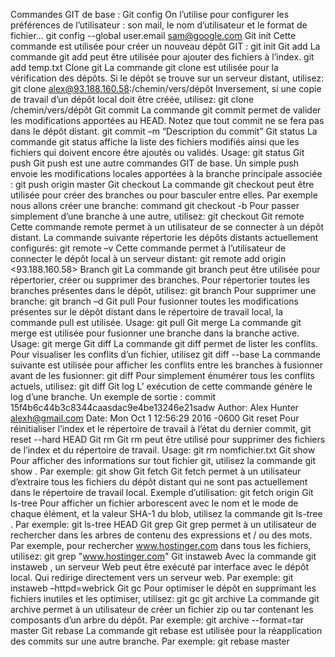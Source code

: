 Commandes GIT de base :
Git config
On l’utilise pour configurer les préférences de l’utilisateur :
son mail, le nom d’utilisateur et le format de fichier...
git config --global user.email sam@google.com
Git init
Cette commande est utilisée pour créer un nouveau dépôt GIT :
git init
Git add
La commande git add peut être utilisée pour ajouter des fichiers à l’index.
git add temp.txt
Clone git
La commande git clone est utilisée pour la vérification des dépôts. Si le dépôt se trouve sur un serveur distant, utilisez:
git clone alex@93.188.160.58:/chemin/vers/dépôt
Inversement, si une copie de travail d’un dépôt local doit être créée, utilisez:
git clone /chemin/vers/dépôt
Git commit
La commande git commit permet de valider les modifications apportées au HEAD. Notez que tout commit ne se fera pas dans le dépôt distant.
git commit –m “Description du commit”
Git status
La commande git status affiche la liste des fichiers modifiés ainsi que les fichiers qui doivent encore être ajoutés ou validés. Usage:
git status
Git push
Git push est une autre commandes GIT de base. Un simple push envoie les modifications locales apportées à la branche principale associée :
git push origin master
Git checkout
La commande git checkout peut être utilisée pour créer des branches ou pour basculer entre elles. Par exemple nous allons créer une branche:
command git checkout -b <nom-branche>
Pour passer simplement d’une branche à une autre, utilisez:
git checkout <nom-branche>
Git remote
Cette commande remote permet à un utilisateur de se connecter à un dépôt distant. La commande suivante répertorie les dépôts distants actuellement configurés:
git remote –v
Cette commande permet à l’utilisateur de connecter le dépôt local à un serveur distant:
git remote add origin <93.188.160.58>
Branch git
La commande git branch peut être utilisée pour répertorier, créer ou supprimer des branches. Pour répertorier toutes les branches présentes dans le dépôt, utilisez:
git branch
Pour supprimer une branche:
git branch –d <nom-branche>
Git pull
Pour fusionner toutes les modifications présentes sur le dépôt distant dans le répertoire de travail local, la commande pull est utilisée. Usage:
git pull
Git merge
La commande git merge est utilisée pour fusionner une branche dans la branche active. Usage:
git merge <nom-branche>
Git diff
La commande git diff permet de lister les conflits. Pour visualiser les conflits d’un fichier, utilisez
git diff --base <nom-fichier>
La commande suivante est utilisée pour afficher les conflits entre les branches à fusionner avant de les fusionner:
git diff <branche-source> <branche-cible>
Pour simplement énumérer tous les conflits actuels, utilisez:
git diff
Git log
L’ exécution de cette commande génère le log d’une branche. Un exemple de sortie :
commit 15f4b6c44b3c8344caasdac9e4be13246e21sadw
Author: Alex Hunter <alexh@gmail.com>
Date: Mon Oct 1 12:56:29 2016 -0600
Git reset
Pour réinitialiser l’index et le répertoire de travail à l’état du dernier commit,
git reset --hard HEAD
Git rm
Git rm peut être utilisé pour supprimer des fichiers de l’index et du répertoire de travail. Usage:
git rm nomfichier.txt
Git show
Pour afficher des informations sur tout fichier git, utilisez la commande git show . Par exemple:
git show
Git fetch
Git fetch permet à un utilisateur d’extraire tous les fichiers du dépôt distant qui ne sont pas actuellement dans le répertoire de travail local. Exemple d’utilisation:
git fetch origin
Git ls-tree
Pour afficher un fichier arborescent avec le nom et le mode de chaque élément, et la valeur SHA-1 du blob, utilisez la commande git ls-tree . Par exemple:
git ls-tree HEAD
Git grep
Git grep permet à un utilisateur de rechercher dans les arbres de contenu des expressions et / ou des mots. Par exemple, pour rechercher www.hostinger.com dans tous les fichiers, utilisez:
git grep "www.hostinger.com"
Git instaweb
Avec la commande git instaweb , un serveur Web peut être exécuté par interface avec le dépôt local. Qui redirige directement vers un serveur web. Par exemple:
git instaweb –httpd=webrick
Git gc
Pour optimiser le dépôt en supprimant les fichiers inutiles et les optimiser, utilisez:
git gc
git archive
La commande git archive permet à un utilisateur de créer un fichier zip ou tar contenant les composants d’un arbre du dépôt. Par exemple:
git archive --format=tar master
Git rebase
La commande git rebase est utilisée pour la réapplication des commits sur une autre branche. Par exemple:
git rebase master

